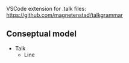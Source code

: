 VSCode extension for .talk files:
https://github.com/magnetenstad/talkgrammar

## Conseptual model
- Talk
	- Line
	
